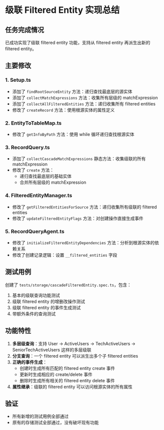 # 级联 Filtered Entity 实现总结

## 任务完成情况

已成功实现了级联 filtered entity 功能，支持从 filtered entity 再派生出新的 filtered entity。

## 主要修改

### 1. Setup.ts
- 添加了 `findRootSourceEntity` 方法：递归查找最底层的源实体
- 添加了 `collectMatchExpressions` 方法：收集所有层级的 matchExpression
- 添加了 `collectAllFilteredEntities` 方法：递归收集所有 filtered entities
- 修改了 `createRecord` 方法：使用根源实体的属性定义

### 2. EntityToTableMap.ts
- 修改了 `getInfoByPath` 方法：使用 while 循环递归查找根源实体

### 3. RecordQuery.ts
- 添加了 `collectCascadeMatchExpressions` 静态方法：收集级联的所有 matchExpression
- 修改了 `create` 方法：
  - 递归查找最底层的基础实体
  - 合并所有层级的 matchExpression

### 4. FilteredEntityManager.ts
- 修改了 `getFilteredEntitiesForSource` 方法：递归收集所有级联的 filtered entities
- 修改了 `updateFilteredEntityFlags` 方法：对创建操作直接生成事件

### 5. RecordQueryAgent.ts
- 修改了 `initializeFilteredEntityDependencies` 方法：分析到根源实体的依赖关系
- 修改了创建记录逻辑：设置 `__filtered_entities` 字段

## 测试用例

创建了 `tests/storage/cascadeFilteredEntity.spec.ts`，包含：
1. 基本的级联查询功能测试
2. 级联 filtered entity 的增删改操作测试
3. 级联 filtered entity 的事件生成测试
4. 带额外条件的查询测试

## 功能特性

1. **多层级查询**：支持 User -> ActiveUsers -> TechActiveUsers -> SeniorTechActiveUsers 这样的多层级联
2. **分支查询**：一个 filtered entity 可以派生出多个子 filtered entities
3. **正确的事件生成**：
   - 创建时生成所有匹配的 filtered entity create 事件
   - 更新时生成相应的 create/delete 事件
   - 删除时生成所有相关的 filtered entity delete 事件
4. **属性继承**：级联的 filtered entity 可以访问根源实体的所有属性

## 验证

- 所有新增的测试用例全部通过
- 原有的存储测试全部通过，没有破坏现有功能 